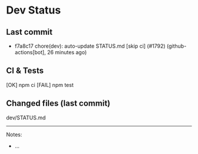 # Dev Status

## Last commit
- f7a8c17 chore(dev): auto-update STATUS.md [skip ci] (#1792) (github-actions[bot], 26 minutes ago)
## CI & Tests
[OK] npm ci
[FAIL] npm test

## Changed files (last commit)
dev/STATUS.md

---
Notes:
- ...
